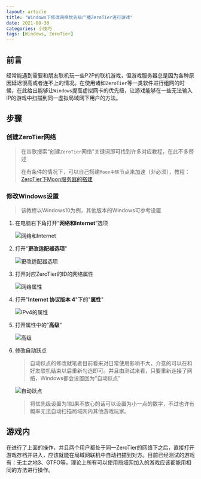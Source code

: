```yaml
---
layout: article
title: "Windows下修改网络优先级广播ZeroTier进行游戏"
date: 2021-08-30
categories: 小技巧
tags: [Windows, ZeroTier]
---
```


## 前言

​    经常能遇到需要和朋友联机玩一些P2P的联机游戏，但游戏服务器总是因为各种原因延迟很高或者连不上的情况。在使用诸如`ZeroTier`等一类软件进行组网的时候，在此给出能够让`Windows`提高虚拟网卡的优先级，让游戏能够在一些无法输入IP的游戏中扫描到同一虚拟局域网下用户的方法。

## 步骤

### 创建ZeroTier网络

> 在谷歌搜索“创建`ZeroTier`网络”关键词即可找到许多对应教程，在此不多赘述
>
> 在有条件的情况下，可以自己搭建`Moon中转`节点来加速（非必须），教程：[ZeroTier下Moon服务器的搭建](https://halc.top/2021/03/24/Moon-Server-of-ZeroTier.html)

### 修改Windows设置

>该教程以Windows10为例，其他版本的Windows可参考设置

1. 在电脑右下角打开“**网络和Internet**”选项

   ![网络和Internet](https://lsky.halc.top/ugjV37.png)

2. 打开"**更改适配器选项**"

   ![更改适配器选项](https://lsky.halc.top/YWTNFt.png)

3. 打开对应ZeroTier的ID的网络属性

   ![网络属性](https://lsky.halc.top/g5rAT1.png)

4. 打开"**Internet 协议版本 4**"下的"**属性**"

   ![IPv4的属性](https://lsky.halc.top/IzcDwA.png)

5. 打开属性中的“**高级**”

   ![高级](https://lsky.halc.top/LTDPHO.png)

6. 修改自动跃点

      > ​    自动跃点的修改就笔者目前看来对日常使用影响不大，介意的可以在和好友联机结束以后重新勾选即可。并且由测试来看，只要重新连接了网络，Windows都会设置回为“自动跃点”

      ![自动跃点](https://lsky.halc.top/wE5fPt.png)

      > 将优先级设置为1如果不放心的话可以设置为小一点的数字，不过也许有概率无法自动扫描局域网内其他游戏玩家。

## 游戏内

   ​     在进行了上面的操作，并且两个用户都处于同一ZeroTier的网络下之后，直接打开游戏存档并进入，应该就能在局域网联机中自动扫描到对方。目前已经测试的游戏有：无主之地3、GTFO等，理论上所有可以使用局域网加入的游戏应该都能用相同的方法进行操作。
